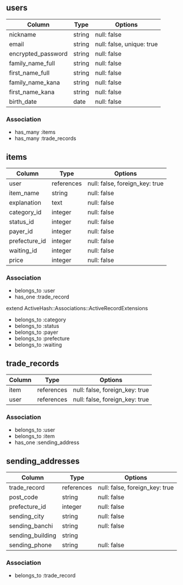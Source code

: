 ## users

|Column            |Type   |Options    |
|------------------|-------|-----------|
|nickname          |string |null: false|
|email             |string |null: false, unique: true|
|encrypted_password|string |null: false|
|family_name_full  |string |null: false|
|first_name_full   |string |null: false|
|family_name_kana  |string |null: false|
|first_name_kana   |string |null: false|
|birth_date        |date   |null: false|


### Association
- has_many :items
- has_many :trade_records


## items

|Column       |Type      |Options    |
|-------------|----------|-----------|
|user         |references|null: false, foreign_key: true|
|item_name    |string    |null: false|
|explanation  |text      |null: false|
|category_id  |integer   |null: false|
|status_id    |integer   |null: false|
|payer_id     |integer   |null: false|
|prefecture_id|integer   |null: false|
|waiting_id   |integer   |null: false|
|price        |integer   |null: false|


### Association
- belongs_to :user
- has_one :trade_record


extend ActiveHash::Associations::ActiveRecordExtensions
- belongs_to :category
- belongs_to :status
- belongs_to :payer
- belongs_to :prefecture
- belongs_to :waiting


## trade_records

|Column|Type      |Options          |
|------|----------|-----------------|
|item  |references|null: false, foreign_key: true|
|user  |references|null: false, foreign_key: true|


### Association
- belongs_to :user
- belongs_to :item
- has_one :sending_address


## sending_addresses

|Column          |Type      |Options    |
|----------------|----------|-----------|
|trade_record    |references|null: false, foreign_key: true|
|post_code       |string    |null: false|
|prefecture_id   |integer   |null: false|
|sending_city    |string    |null: false|
|sending_banchi  |string    |null: false|
|sending_building|string    |           |
|sending_phone   |string    |null: false|


### Association
- belongs_to :trade_record

